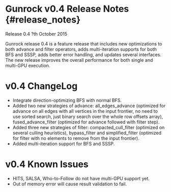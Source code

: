 Gunrock v0.4 Release Notes {#release_notes}
==========================

Release 0.4
?th October 2015

Gunrock release 0.4 is a feature release that includes new optimizations to
both advance and filter operators, adds multi-iteration supports for both BFS
and SSSP, adds better error handling, and updates several interfaces. The new
release improves the overall performance for both single and multi-GPU
execution.

v0.4 ChangeLog
==============
 - Integrate direction-optimizing BFS with normal BFS.
 - Added two new strategies of advance: all_edges_advance (optimized for
   advance on all edges with all vertices in the input frontier, no need to use
   sorted search, just binary search over the whole row offsets array),
   fused_advance_filter (optimized for advance followed with filter step).
 - Added three new strategies of filter: compacted_cull_filter (optimized on
   several culling heuristics), bypass_filter and simplified_filter (optimized
   for filter with no elements to remove from the input frontier).
 - Added multi-iteration support for BFS and SSSP.

v0.4 Known Issues
=================
 - HITS, SALSA, Who-to-Follow do not have multi-GPU support yet.
 - Out of memory error will cause result validation to fail.
